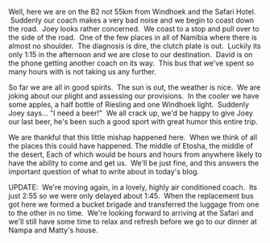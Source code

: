 <!--
.. title: Almost back to Windhoek
.. date: 2012/07/02
.. slug: almost-back-to-windhoek
.. tags: Namibia, Travel
.. link: 
.. description: 
-->


<p>Well, here we are on the B2 not 55km from Windhoek and the Safari Hotel.  Suddenly our coach makes a very bad noise and we begin to coast down the road.  Joey looks rather concerned.  We coast to a stop and pull over to the side of the road.  One of the few places in all of Namibia where there is almost no shoulder.  The diagnosis is dire, the clutch plate is out.  Luckily its only 1:15 in the afternoon and we are close to our destination.  David is on the phone getting another coach on its way.  This bus that we've spent so many hours with is not taking us any further.</p>
<p>So far we are all in good spirits.  The sun is out, the weather is nice.  We are joking about our plight and assessing our provisions.  In the cooler we have some apples, a half bottle of Riesling and one Windhoek light.  Suddenly Joey says… "I need a beer!"  We all crack up, we'd be happy to give Joey our last beer, he's been such a good sport with great humor this entire trip.</p>
<p>We are thankful that this little mishap happened here.  When we think of all the places this could have happened. The middle of Etosha, the middle of the desert, Each of which would be hours and hours from anywhere likely to have the ability to come and get us.  We'll be just fine, and this answers the important question of what to write about in today's blog.</p>
<p>UPDATE:  We're moving again, in a lovely, highly air conditioned coach.  Its just 2:55 so we were only delayed about 1:45.  When the replacement bus got here we formed a bucket brigade and transferred the luggage from one to the other in no time.  We're looking forward to arriving at the Safari and we'll still have some time to relax and refresh before we go to our dinner at Nampa and Matty's house.</p>

